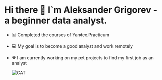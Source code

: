 # Hi there 👋 I`m Aleksander Grigorev - a beginner data analyst.


- 📊 Сompleted the courses of Yandex.Practicum
- 💻 My goal is to become a good analyst and work remotely
- ⚒ I am currently working on my pet projects to find my first job as an analyst

  ![CAT](https://github.com/AlexandrGrig/AlexandrGrig/assets/141273793/b257519e-80f8-404f-9dfc-aa19734af8a7)





